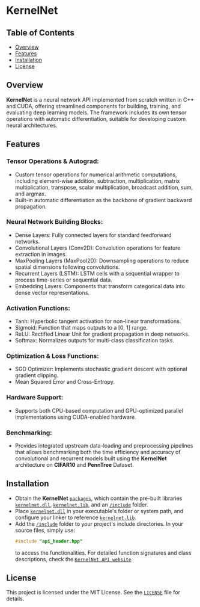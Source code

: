 # KernelNet

## Table of Contents
- [Overview](#overview)
- [Features](#features)
- [Installation](#installation)
- [License](#license)

## Overview
**KernelNet** is a neural network API implemented from scratch written in C++ and CUDA, offering streamlined components for building, training, and evaluating deep learning models. The framework includes its own tensor operations with automatic differentiation, suitable for developing custom neural architectures. 

## Features
### Tensor Operations & Autograd:
- Custom tensor operations for numerical arithmetic computations, including element-wise addition, subtraction, multiplication, matrix multiplication, transpose, scalar multiplication, broadcast addition, sum, and argmax.
- Built-in automatic differentiation as the backbone of gradient backward propagation.
### Neural Network Building Blocks:
- Dense Layers: Fully connected layers for standard feedforward networks.
- Convolutional Layers (Conv2D): Convolution operations for feature extraction in images.
- MaxPooling Layers (MaxPool2D): Downsampling operations to reduce spatial dimensions following convolutions.
- Recurrent Layers (LSTM): LSTM cells with a sequential wrapper to process time-series or sequential data.
- Embedding Layers: Components that transform categorical data into dense vector representations.
### Activation Functions:
- Tanh: Hyperbolic tangent activation for non-linear transformations.
- Sigmoid: Function that maps outputs to a [0, 1] range.
- ReLU: Rectified Linear Unit for gradient propagation in deep networks.
- Softmax: Normalizes outputs for multi-class classification tasks.
### Optimization & Loss Functions:
- SGD Optimizer: Implements stochastic gradient descent with optional gradient clipping.
- Mean Squared Error and Cross-Entropy.
### Hardware Support:
-  Supports both CPU-based computation and GPU-optimized parallel implementations using CUDA-enabled hardware.
### Benchmarking:
-  Provides integrated upstream data-loading and preprocessing pipelines that allows benchmarking both the time efficiency and accuracy of convolutional and recurrent models built using the **KernelNet** architecture on **CIFAR10** and **PennTree** Dataset.

## Installation
- Obtain the **KernelNet** [`packages`](bin), which contain the pre-built libraries [`kernelnet.dll`](bin/kernelnet.dll), [`kernelnet.lib`](bin/kernelnet.lib), and an [`/include`](bin/include) folder.  
- Place [`kernelnet.dll`](bin/kernelnet.dll) in your executable's folder or system path, and configure your linker to reference [`kernelnet.lib`](bin/kernelnet.lib).
- Add the [`/include`](bin/include) folder to your project's include directories. In your source files, simply use:
    ```cpp
    #include "api_header.hpp"
    ```
    to access the functionalities. For detailed function signatures and class descriptions, check the [`KernelNet API website`]().

## License
This project is licensed under the MIT License. See the [`LICENSE`](LICENSE) file for details.